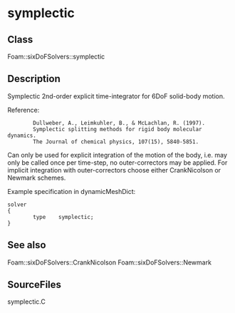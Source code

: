 # symplectic 
## Class
Foam::sixDoFSolvers::symplectic

## Description
Symplectic 2nd-order explicit time-integrator for 6DoF solid-body motion.

Reference:
```
        Dullweber, A., Leimkuhler, B., & McLachlan, R. (1997).
        Symplectic splitting methods for rigid body molecular dynamics.
        The Journal of chemical physics, 107(15), 5840-5851.
```

Can only be used for explicit integration of the motion of the body,
i.e. may only be called once per time-step, no outer-correctors may be
applied.  For implicit integration with outer-correctors choose either
CrankNicolson or Newmark schemes.

Example specification in dynamicMeshDict:
```
solver
{
        type    symplectic;
}
```

## See also
Foam::sixDoFSolvers::CrankNicolson
Foam::sixDoFSolvers::Newmark

## SourceFiles
symplectic.C

